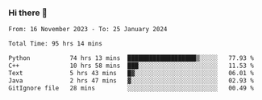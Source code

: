 ### Hi there 👋

<!--
**floyiac/floyiac** is a ✨ _special_ ✨ repository because its `README.md` (this file) appears on your GitHub profile.

Here are some ideas to get you started:

- 🔭 I’m currently working on ...
- 🌱 I’m currently learning ...
- 👯 I’m looking to collaborate on ...
- 🤔 I’m looking for help with ...
- 💬 Ask me about ...
- 📫 How to reach me: ...
- 😄 Pronouns: ...
- ⚡ Fun fact: ...
-->

<!--START_SECTION:waka-->

```txt
From: 16 November 2023 - To: 25 January 2024

Total Time: 95 hrs 14 mins

Python           74 hrs 13 mins  ███████████████████▒░░░░░   77.93 %
C++              10 hrs 58 mins  ███░░░░░░░░░░░░░░░░░░░░░░   11.53 %
Text             5 hrs 43 mins   █▓░░░░░░░░░░░░░░░░░░░░░░░   06.01 %
Java             2 hrs 47 mins   ▓░░░░░░░░░░░░░░░░░░░░░░░░   02.93 %
GitIgnore file   28 mins         ░░░░░░░░░░░░░░░░░░░░░░░░░   00.49 %
```

<!--END_SECTION:waka-->
